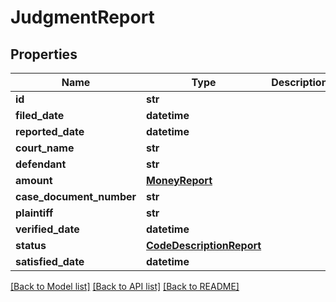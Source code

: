 # JudgmentReport


## Properties
Name | Type | Description | Notes
------------ | ------------- | ------------- | -------------
**id** | **str** |  | [optional] 
**filed_date** | **datetime** |  | [optional] 
**reported_date** | **datetime** |  | [optional] 
**court_name** | **str** |  | [optional] 
**defendant** | **str** |  | [optional] 
**amount** | [**MoneyReport**](MoneyReport.md) |  | [optional] 
**case_document_number** | **str** |  | [optional] 
**plaintiff** | **str** |  | [optional] 
**verified_date** | **datetime** |  | [optional] 
**status** | [**CodeDescriptionReport**](CodeDescriptionReport.md) |  | [optional] 
**satisfied_date** | **datetime** |  | [optional] 

[[Back to Model list]](../README.md#documentation-for-models) [[Back to API list]](../README.md#documentation-for-api-endpoints) [[Back to README]](../README.md)


